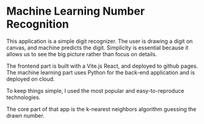 # Machine Learning Number Recognition

This application is a simple digit recognizer. The user is drawing a digit on canvas, and machine predicts the digit. Simplicity is essential because it allows us to see the big picture rather than focus on details.

The frontend part is built with a Vite.js React, and deployed to github pages. The machine learning part uses Python for the back-end application and is deployed on cloud.

To keep things simple, I used the most popular and easy-to-reproduce technologies.

The core part of that app is the k-nearest neighbors algorithm guessing the drawn number.
